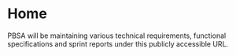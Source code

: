 # Home

PBSA will be maintaining various technical requirements, functional specifications and sprint reports under this publicly accessible URL.

